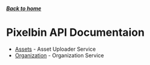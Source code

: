 ##### [Back to home](../../README.md)

# Pixelbin API Documentaion

-   [Assets](ASSETS.md) - Asset Uploader Service
-   [Organization](ORGANIZATION.md) - Organization Service
